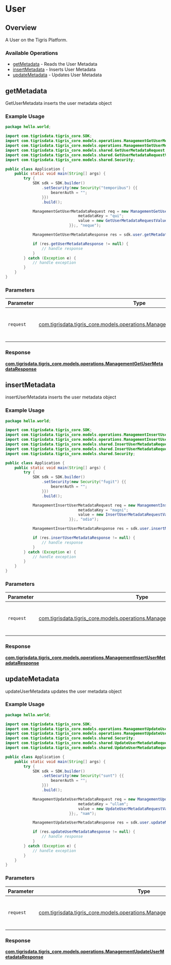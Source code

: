 # User

## Overview

A User on the Tigris Platform.

### Available Operations

* [getMetadata](#getmetadata) - Reads the User Metadata
* [insertMetadata](#insertmetadata) - Inserts User Metadata
* [updateMetadata](#updatemetadata) - Updates User Metadata

## getMetadata

GetUserMetadata inserts the user metadata object

### Example Usage

```java
package hello.world;

import com.tigrisdata.tigris_core.SDK;
import com.tigrisdata.tigris_core.models.operations.ManagementGetUserMetadataRequest;
import com.tigrisdata.tigris_core.models.operations.ManagementGetUserMetadataResponse;
import com.tigrisdata.tigris_core.models.shared.GetUserMetadataRequest;
import com.tigrisdata.tigris_core.models.shared.GetUserMetadataRequestValue;
import com.tigrisdata.tigris_core.models.shared.Security;

public class Application {
    public static void main(String[] args) {
        try {
            SDK sdk = SDK.builder()
                .setSecurity(new Security("temporibus") {{
                    bearerAuth = "";
                }})
                .build();

            ManagementGetUserMetadataRequest req = new ManagementGetUserMetadataRequest(                new GetUserMetadataRequest() {{
                                metadataKey = "qui";
                                value = new GetUserMetadataRequestValue();;
                            }};, "neque");            

            ManagementGetUserMetadataResponse res = sdk.user.getMetadata(req);

            if (res.getUserMetadataResponse != null) {
                // handle response
            }
        } catch (Exception e) {
            // handle exception
        }
    }
}
```

### Parameters

| Parameter                                                                                                                                    | Type                                                                                                                                         | Required                                                                                                                                     | Description                                                                                                                                  |
| -------------------------------------------------------------------------------------------------------------------------------------------- | -------------------------------------------------------------------------------------------------------------------------------------------- | -------------------------------------------------------------------------------------------------------------------------------------------- | -------------------------------------------------------------------------------------------------------------------------------------------- |
| `request`                                                                                                                                    | [com.tigrisdata.tigris_core.models.operations.ManagementGetUserMetadataRequest](../../models/operations/ManagementGetUserMetadataRequest.md) | :heavy_check_mark:                                                                                                                           | The request object to use for the request.                                                                                                   |


### Response

**[com.tigrisdata.tigris_core.models.operations.ManagementGetUserMetadataResponse](../../models/operations/ManagementGetUserMetadataResponse.md)**


## insertMetadata

insertUserMetadata inserts the user metadata object

### Example Usage

```java
package hello.world;

import com.tigrisdata.tigris_core.SDK;
import com.tigrisdata.tigris_core.models.operations.ManagementInsertUserMetadataRequest;
import com.tigrisdata.tigris_core.models.operations.ManagementInsertUserMetadataResponse;
import com.tigrisdata.tigris_core.models.shared.InsertUserMetadataRequest;
import com.tigrisdata.tigris_core.models.shared.InsertUserMetadataRequestValue;
import com.tigrisdata.tigris_core.models.shared.Security;

public class Application {
    public static void main(String[] args) {
        try {
            SDK sdk = SDK.builder()
                .setSecurity(new Security("fugit") {{
                    bearerAuth = "";
                }})
                .build();

            ManagementInsertUserMetadataRequest req = new ManagementInsertUserMetadataRequest(                new InsertUserMetadataRequest() {{
                                metadataKey = "magni";
                                value = new InsertUserMetadataRequestValue();;
                            }};, "odio");            

            ManagementInsertUserMetadataResponse res = sdk.user.insertMetadata(req);

            if (res.insertUserMetadataResponse != null) {
                // handle response
            }
        } catch (Exception e) {
            // handle exception
        }
    }
}
```

### Parameters

| Parameter                                                                                                                                          | Type                                                                                                                                               | Required                                                                                                                                           | Description                                                                                                                                        |
| -------------------------------------------------------------------------------------------------------------------------------------------------- | -------------------------------------------------------------------------------------------------------------------------------------------------- | -------------------------------------------------------------------------------------------------------------------------------------------------- | -------------------------------------------------------------------------------------------------------------------------------------------------- |
| `request`                                                                                                                                          | [com.tigrisdata.tigris_core.models.operations.ManagementInsertUserMetadataRequest](../../models/operations/ManagementInsertUserMetadataRequest.md) | :heavy_check_mark:                                                                                                                                 | The request object to use for the request.                                                                                                         |


### Response

**[com.tigrisdata.tigris_core.models.operations.ManagementInsertUserMetadataResponse](../../models/operations/ManagementInsertUserMetadataResponse.md)**


## updateMetadata

updateUserMetadata updates the user metadata object

### Example Usage

```java
package hello.world;

import com.tigrisdata.tigris_core.SDK;
import com.tigrisdata.tigris_core.models.operations.ManagementUpdateUserMetadataRequest;
import com.tigrisdata.tigris_core.models.operations.ManagementUpdateUserMetadataResponse;
import com.tigrisdata.tigris_core.models.shared.Security;
import com.tigrisdata.tigris_core.models.shared.UpdateUserMetadataRequest;
import com.tigrisdata.tigris_core.models.shared.UpdateUserMetadataRequestValue;

public class Application {
    public static void main(String[] args) {
        try {
            SDK sdk = SDK.builder()
                .setSecurity(new Security("sunt") {{
                    bearerAuth = "";
                }})
                .build();

            ManagementUpdateUserMetadataRequest req = new ManagementUpdateUserMetadataRequest(                new UpdateUserMetadataRequest() {{
                                metadataKey = "ullam";
                                value = new UpdateUserMetadataRequestValue();;
                            }};, "nam");            

            ManagementUpdateUserMetadataResponse res = sdk.user.updateMetadata(req);

            if (res.updateUserMetadataResponse != null) {
                // handle response
            }
        } catch (Exception e) {
            // handle exception
        }
    }
}
```

### Parameters

| Parameter                                                                                                                                          | Type                                                                                                                                               | Required                                                                                                                                           | Description                                                                                                                                        |
| -------------------------------------------------------------------------------------------------------------------------------------------------- | -------------------------------------------------------------------------------------------------------------------------------------------------- | -------------------------------------------------------------------------------------------------------------------------------------------------- | -------------------------------------------------------------------------------------------------------------------------------------------------- |
| `request`                                                                                                                                          | [com.tigrisdata.tigris_core.models.operations.ManagementUpdateUserMetadataRequest](../../models/operations/ManagementUpdateUserMetadataRequest.md) | :heavy_check_mark:                                                                                                                                 | The request object to use for the request.                                                                                                         |


### Response

**[com.tigrisdata.tigris_core.models.operations.ManagementUpdateUserMetadataResponse](../../models/operations/ManagementUpdateUserMetadataResponse.md)**

